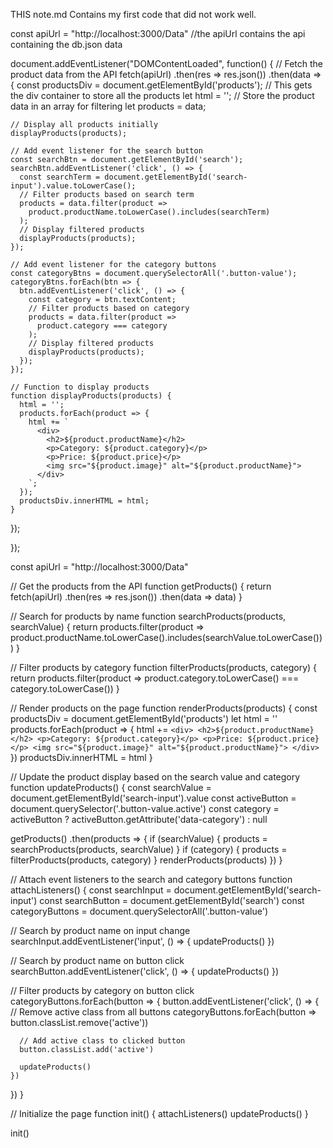 THIS note.md Contains my first code that did not work well.

const apiUrl = "http://localhost:3000/Data"
//the apiUrl contains the api containing the db.json data

document.addEventListener("DOMContentLoaded", function() {
// Fetch the product data from the API
fetch(apiUrl)
  .then(res => res.json())
  .then(data => {
    const productsDiv = document.getElementById('products');
    // This gets the div container to store all the products
    let html = '';
    // Store the product data in an array for filtering
    let products = data;

    // Display all products initially
    displayProducts(products);

    // Add event listener for the search button
    const searchBtn = document.getElementById('search');
    searchBtn.addEventListener('click', () => {
      const searchTerm = document.getElementById('search-input').value.toLowerCase();
      // Filter products based on search term
      products = data.filter(product =>
        product.productName.toLowerCase().includes(searchTerm)
      );
      // Display filtered products
      displayProducts(products);
    });

    // Add event listener for the category buttons
    const categoryBtns = document.querySelectorAll('.button-value');
    categoryBtns.forEach(btn => {
      btn.addEventListener('click', () => {
        const category = btn.textContent;
        // Filter products based on category
        products = data.filter(product =>
          product.category === category
        );
        // Display filtered products
        displayProducts(products);
      });
    });

    // Function to display products
    function displayProducts(products) {
      html = '';
      products.forEach(product => {
        html += `
          <div>
            <h2>${product.productName}</h2>
            <p>Category: ${product.category}</p>
            <p>Price: ${product.price}</p>
            <img src="${product.image}" alt="${product.productName}">
          </div>
        `;
      });
      productsDiv.innerHTML = html;
    }
  });
  
});






const apiUrl = "http://localhost:3000/Data"

// Get the products from the API
function getProducts() {
  return fetch(apiUrl)
    .then(res => res.json())
    .then(data => data)
}

// Search for products by name
function searchProducts(products, searchValue) {
  return products.filter(product => product.productName.toLowerCase().includes(searchValue.toLowerCase()))
}

// Filter products by category
function filterProducts(products, category) {
  return products.filter(product => product.category.toLowerCase() === category.toLowerCase())
}

// Render products on the page
function renderProducts(products) {
  const productsDiv = document.getElementById('products')
  let html = ''
  products.forEach(product => {
    html += `
      <div>
        <h2>${product.productName}</h2>
        <p>Category: ${product.category}</p>
        <p>Price: ${product.price}</p>
        <img src="${product.image}" alt="${product.productName}">
      </div>
    `
  })
  productsDiv.innerHTML = html
}

// Update the product display based on the search value and category
function updateProducts() {
  const searchValue = document.getElementById('search-input').value
  const activeButton = document.querySelector('.button-value.active')
  const category = activeButton ? activeButton.getAttribute('data-category') : null

  getProducts()
    .then(products => {
      if (searchValue) {
        products = searchProducts(products, searchValue)
      }
      if (category) {
        products = filterProducts(products, category)
      }
      renderProducts(products)
    })
}

// Attach event listeners to the search and category buttons
function attachListeners() {
  const searchInput = document.getElementById('search-input')
  const searchButton = document.getElementById('search')
  const categoryButtons = document.querySelectorAll('.button-value')

  // Search by product name on input change
  searchInput.addEventListener('input', () => {
    updateProducts()
  })

  // Search by product name on button click
  searchButton.addEventListener('click', () => {
    updateProducts()
  })

  // Filter products by category on button click
  categoryButtons.forEach(button => {
    button.addEventListener('click', () => {
      // Remove active class from all buttons
      categoryButtons.forEach(button => button.classList.remove('active'))

      // Add active class to clicked button
      button.classList.add('active')

      updateProducts()
    })
  })
}

// Initialize the page
function init() {
  attachListeners()
  updateProducts()
}

init()
